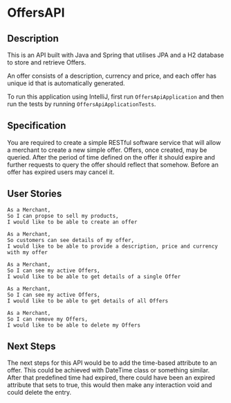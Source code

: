 # OffersAPI

## Description

This is an API built with Java and Spring that utilises JPA and a H2 database to store and retrieve Offers.

An offer consists of a description, currency and price, and each offer has unique id that is automatically generated.

To run this application using IntelliJ, first run `OffersApiApplication` and then run the tests by running `OffersApiApplicationTests`.

## Specification
You are required to create a simple RESTful software service that will allow a merchant to create a new simple offer. Offers, once created, may be queried. After the period of time defined on the offer it should expire and further requests to query the offer should reflect that somehow. Before an offer has expired users may cancel it.

## User Stories

``` 
As a Merchant,
So I can propse to sell my products,
I would like to be able to create an offer
```

```$xslt
As a Merchant,
So customers can see details of my offer,
I would like to be able to provide a description, price and currency with my offer
```

```$xslt
As a Merchant,
So I can see my active Offers,
I would like to be able to get details of a single Offer
```

```$xslt
As a Merchant,
So I can see my active Offers,
I would like to be able to get details of all Offers
```

```$xslt
As a Merchant,
So I can remove my Offers,
I would like to be able to delete my Offers
```

## Next Steps
The next steps for this API would be to add the time-based attribute to an offer. This could be achieved with DateTime class or something similar.
After that predefined time had expired, there could have been an expired attribute that sets to true, this would then make any interaction void and could delete the entry.